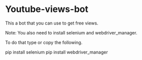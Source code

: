 # Youtube-views-bot
This a bot that you can use to get free views.

Note: You also need to install selenium and webdriver_manager. 

To do that type or copy the following.

pip install selenium
pip install webdriver_manager

